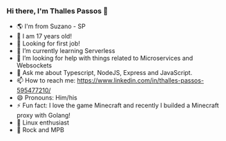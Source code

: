 ### Hi there, I'm Thalles Passos 👋


- 🌎 I'm from Suzano - SP
- 🎂 I am 17 years old!
- 🔭 Looking for first job!
- 🌱 I’m currently learning Serverless
- 🤔 I’m looking for help with things related to Microservices and Websockets
- 💬 Ask me about Typescript, NodeJS, Express and JavaScript.
- 📫 How to reach me: https://www.linkedin.com/in/thalles-passos-595477210/
- 😄 Pronouns: Him/his
- ⚡ Fun fact: I love the game Minecraft and recently I builded a Minecraft proxy with Golang!
- 🐧 Linux enthusiast
- 🎸 Rock and MPB
